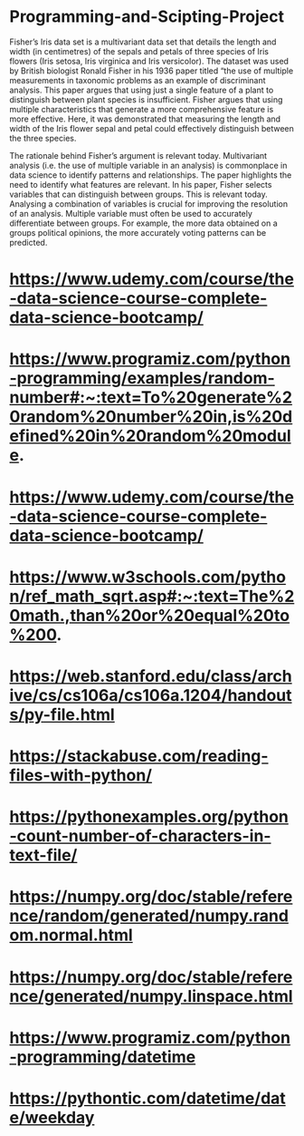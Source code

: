 # Programming-and-Scipting-Project
Fisher’s Iris data set is a multivariant data set that details the length and width (in centimetres) of the sepals and petals of three species of Iris flowers (Iris setosa, Iris virginica and Iris versicolor).  The dataset was used by British biologist Ronald Fisher in his 1936 paper titled “the use of multiple measurements in taxonomic problems as an example of discriminant analysis. This paper argues that using just a single feature of a plant to distinguish between plant species is insufficient. Fisher argues that using multiple characteristics that generate a more comprehensive feature is more effective. Here, it was demonstrated that measuring the length and width of the Iris flower sepal and petal could effectively distinguish between the three species. 

The rationale behind Fisher’s argument is relevant today. Multivariant analysis (i.e. the use of multiple variable in an analysis) is commonplace in data science to identify patterns and relationships. The paper highlights the need to identify what features are relevant. In his paper, Fisher selects variables that can distinguish between groups. This is relevant today. Analysing a combination of variables is crucial for improving the resolution of an analysis. Multiple variable must often be used to accurately differentiate between groups. For example, the more data obtained on a groups political opinions, the more accurately voting patterns can be predicted. 

# https://www.udemy.com/course/the-data-science-course-complete-data-science-bootcamp/
# https://www.programiz.com/python-programming/examples/random-number#:~:text=To%20generate%20random%20number%20in,is%20defined%20in%20random%20module.
# https://www.udemy.com/course/the-data-science-course-complete-data-science-bootcamp/
# https://www.w3schools.com/python/ref_math_sqrt.asp#:~:text=The%20math.,than%20or%20equal%20to%200.
# https://web.stanford.edu/class/archive/cs/cs106a/cs106a.1204/handouts/py-file.html
# https://stackabuse.com/reading-files-with-python/
# https://pythonexamples.org/python-count-number-of-characters-in-text-file/  
# https://numpy.org/doc/stable/reference/random/generated/numpy.random.normal.html
# https://numpy.org/doc/stable/reference/generated/numpy.linspace.html
# https://www.programiz.com/python-programming/datetime
# https://pythontic.com/datetime/date/weekday
